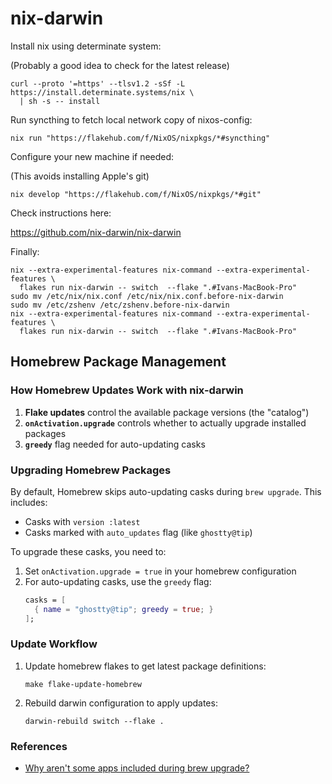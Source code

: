 # nix-darwin

Install nix using determinate system:

(Probably a good idea to check for the latest release)

```console
curl --proto '=https' --tlsv1.2 -sSf -L https://install.determinate.systems/nix \
  | sh -s -- install
```

Run syncthing to fetch local network copy of nixos-config:

```console
nix run "https://flakehub.com/f/NixOS/nixpkgs/*#syncthing"
```

Configure your new machine if needed:

(This avoids installing Apple's git)

```console
nix develop "https://flakehub.com/f/NixOS/nixpkgs/*#git"
```

Check instructions here:

<https://github.com/nix-darwin/nix-darwin>

Finally:

```console
nix --extra-experimental-features nix-command --extra-experimental-features \
  flakes run nix-darwin -- switch  --flake ".#Ivans-MacBook-Pro"
sudo mv /etc/nix/nix.conf /etc/nix/nix.conf.before-nix-darwin
sudo mv /etc/zshenv /etc/zshenv.before-nix-darwin
nix --extra-experimental-features nix-command --extra-experimental-features \
  flakes run nix-darwin -- switch  --flake ".#Ivans-MacBook-Pro"
```

## Homebrew Package Management

### How Homebrew Updates Work with nix-darwin

1. **Flake updates** control the available package versions (the "catalog")
2. **`onActivation.upgrade`** controls whether to actually upgrade installed packages
3. **`greedy`** flag needed for auto-updating casks

### Upgrading Homebrew Packages

By default, Homebrew skips auto-updating casks during `brew upgrade`. This includes:

- Casks with `version :latest`
- Casks marked with `auto_updates` flag (like `ghostty@tip`)

To upgrade these casks, you need to:

1. Set `onActivation.upgrade = true` in your homebrew configuration
2. For auto-updating casks, use the `greedy` flag:
   ```nix
   casks = [
     { name = "ghostty@tip"; greedy = true; }
   ];
   ```

### Update Workflow

1. Update homebrew flakes to get latest package definitions:

   ```console
   make flake-update-homebrew
   ```

2. Rebuild darwin configuration to apply updates:
   ```console
   darwin-rebuild switch --flake .
   ```

### References

- [Why aren't some apps included during brew upgrade?](https://docs.brew.sh/FAQ#why-arent-some-apps-included-during-brew-upgrade)
